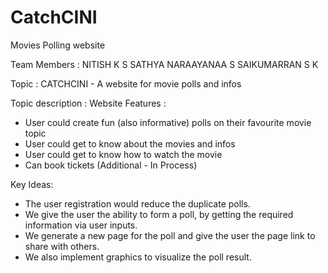 # CatchCINI

Movies Polling website

Team Members :
NITISH K S
SATHYA NARAAYANAA S
SAIKUMARRAN S K

Topic : CATCHCINI - A website for movie polls and infos

Topic description :
Website Features :

* User could create fun (also informative) polls on their favourite movie topic
* User could get to know about the movies and infos
* User could get to know how to watch the movie
* Can book tickets (Additional - In Process)

Key Ideas:

* The user registration would reduce the duplicate polls.
* We give the user the ability to form a poll, by getting the required information via user inputs.
* We generate a new page for the poll and give the user the page link to share with others.
* We also implement graphics to visualize the poll result.
